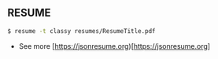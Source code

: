## RESUME


```bash
$ resume -t classy resumes/ResumeTitle.pdf
```

- See more [https://jsonresume.org)[https://jsonresume.org]